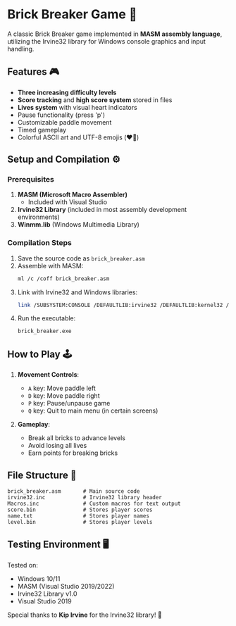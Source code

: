 # Brick Breaker Game 🚀

A classic Brick Breaker game implemented in **MASM assembly language**, utilizing the Irvine32 library for Windows console graphics and input handling.

## Features 🎮

- **Three increasing difficulty levels** 
- **Score tracking** and **high score system** stored in files
- **Lives system** with visual heart indicators
- Pause functionality (press 'p')
- Customizable paddle movement
- Timed gameplay
- Colorful ASCII art and UTF-8 emojis (❤️🚀)

## Setup and Compilation ⚙️

### Prerequisites
1. **MASM (Microsoft Macro Assembler)**
   - Included with Visual Studio
2. **Irvine32 Library** (included in most assembly development environments)
3. **Winmm.lib** (Windows Multimedia Library)

### Compilation Steps
1. Save the source code as `brick_breaker.asm`
2. Assemble with MASM:
   ```bash
   ml /c /coff brick_breaker.asm
   ```
3. Link with Irvine32 and Windows libraries:
   ```bash
   link /SUBSYSTEM:CONSOLE /DEFAULTLIB:irvine32 /DEFAULTLIB:kernel32 /DEFAULTLIB:user32 /DEFAULTLIB:winmm brick_breaker.obj
   ```
4. Run the executable:
   ```bash
   brick_breaker.exe
   ```

## How to Play 🕹️

1. **Movement Controls**:
   - `A` key: Move paddle left
   - `D` key: Move paddle right
   - `P` key: Pause/unpause game
   - `Q` key: Quit to main menu (in certain screens)

2. **Gameplay**:
   - Break all bricks to advance levels
   - Avoid losing all lives
   - Earn points for breaking bricks


## File Structure 📁

```
brick_breaker.asm       # Main source code
irvine32.inc            # Irvine32 library header
Macros.inc              # Custom macros for text output
score.bin               # Stores player scores
name.txt                # Stores player names
level.bin               # Stores player levels
```

## Testing Environment 🖥️

Tested on:
- Windows 10/11
- MASM (Visual Studio 2019/2022)
- Irvine32 Library v1.0
- Visual Studio 2019



Special thanks to **Kip Irvine** for the Irvine32 library! 💖

